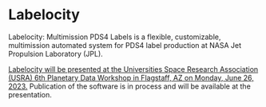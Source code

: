 # Labelocity
Labelocity: Multimission PDS4 Labels is a flexible, customizable, multimission automated system for PDS4 label production at NASA Jet Propulsion Laboratory (JPL).

[Labelocity will be presented at the Universities Space Research Association (USRA) 6th Planetary Data Workshop in Flagstaff, AZ on Monday, June 26, 2023.](https://www.hou.usra.edu/meetings/planetdata2023/technical_program/?session_no=302) Publication of the software is in process and will be available at the presentation. 
